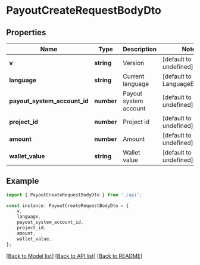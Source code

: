 # PayoutCreateRequestBodyDto


## Properties

Name | Type | Description | Notes
------------ | ------------- | ------------- | -------------
**v** | **string** | Version | [default to undefined]
**language** | **string** | Current language | [default to LanguageEnum_En]
**payout_system_account_id** | **number** | Payout system account | [default to undefined]
**project_id** | **number** | Project id | [default to undefined]
**amount** | **number** | Amount | [default to undefined]
**wallet_value** | **string** | Wallet value | [default to undefined]

## Example

```typescript
import { PayoutCreateRequestBodyDto } from './api';

const instance: PayoutCreateRequestBodyDto = {
    v,
    language,
    payout_system_account_id,
    project_id,
    amount,
    wallet_value,
};
```

[[Back to Model list]](../README.md#documentation-for-models) [[Back to API list]](../README.md#documentation-for-api-endpoints) [[Back to README]](../README.md)
